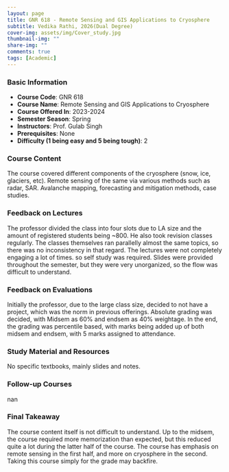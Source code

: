 ```yaml
---
layout: page
title: GNR 618 - Remote Sensing and GIS Applications to Cryosphere
subtitle: Vedika Rathi, 2026(Dual Degree)
cover-img: assets/img/Cover_study.jpg
thumbnail-img: ""
share-img: ""
comments: true
tags: [Academic]
---
```


### Basic Information

- **Course Code**: GNR 618
- **Course Name**: Remote Sensing and GIS Applications to Cryosphere
- **Course Offered In**: 2023-2024
- **Semester Season**: Spring
- **Instructors**: Prof. Gulab Singh
- **Prerequisites**: None
- **Difficulty (1 being easy and 5 being tough)**: 2

### Course Content
The course covered different components of the cryosphere (snow, ice, glaciers, etc). Remote sensing of the same via various methods such as radar, SAR. Avalanche mapping, forecasting and mitigation methods, case studies.

### Feedback on Lectures
The professor divided the class into four slots due to LA size and the amount of registered students being ~800. He also took revision classes regularly. The classes themselves ran parallelly almost the same topics, so there was no inconsistency in that regard. The lectures were not completely engaging a lot of times. so self study was required. Slides were provided throughout the semester, but they were very unorganized, so the flow was difficult to understand.

### Feedback on Evaluations
Initially the professor, due to the large class size, decided to not have a project, which was the norm in previous offerings. Absolute grading was decided, with Midsem as 60% and endsem as 40% weightage. In the end, the grading was percentile based, with marks being added up of both midsem and endsem, with 5 marks assigned to attendance.

### Study Material and Resources
No specific textbooks, mainly slides and notes.

### Follow-up Courses
nan

### Final Takeaway
The course content itself is not difficult to understand. Up to the midsem, the course required more memorization than expected, but this reduced quite a lot during the latter half of the course. The course has emphasis on remote sensing in the first half, and more on cryosphere in the second. Taking this course simply for the grade may backfire.

